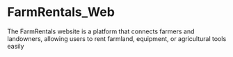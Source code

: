 # FarmRentals_Web
The FarmRentals website is a platform that connects farmers and landowners, allowing users to rent farmland, equipment, or agricultural tools easily
